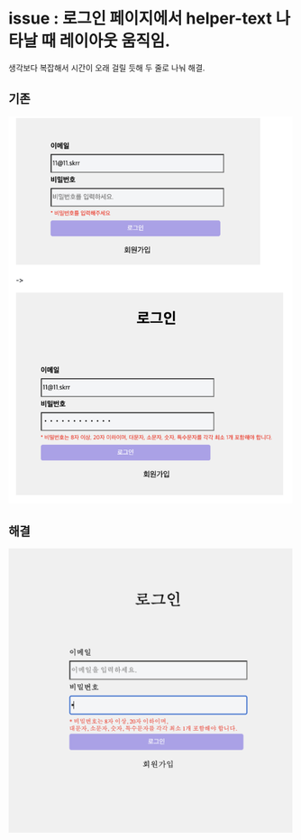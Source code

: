# issue : 로그인 페이지에서 helper-text 나타날 때 레이아웃 움직임.

생각보다 복잡해서 시간이 오래 걸릴 듯해 두 줄로 나눠 해결. 

## 기존
![Alt text](image.png)

## 해결
![Alt text](image-1.png)